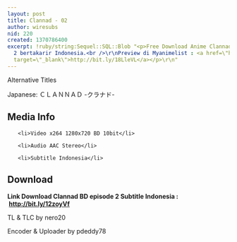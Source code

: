 ```yaml
---
layout: post
title: Clannad - 02
author: wiresubs
nid: 220
created: 1370786400
excerpt: !ruby/string:Sequel::SQL::Blob "<p>Free Download Anime Clannad BD episode
  2 bertakarir Indonesia.<br />\r\nPreview di Myanimelist : <a href=\"http://bit.ly/18LleVL\"
  target=\"_blank\">http://bit.ly/18LleVL</a></p>\r\n"
---
```

<p class="rtecenter">Alternative Titles<br />
Japanese: ＣＬＡＮＮＡＤ -クラナド-</p>

<h2>Media Info</h2>

<ul>
	<li>Video x264 1280x720 BD 10bit</li>
	<li>Audio AAC Stereo</li>
	<li>Subtitle Indonesia</li>
</ul>

<h2>Download</h2>

<p><strong>Link Download Clannad BD episode 2 Subtitle Indonesia&nbsp;: &nbsp;<a href="http://bit.ly/12zoyVf" target="_blank">http://bit.ly/12zoyVf</a></strong></p>

<p>TL &amp; TLC by nero20<br />
Encoder &amp; Uploader by pdeddy78</p>
